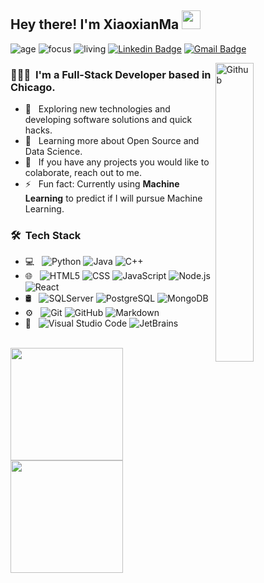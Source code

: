 ## Hey there! I'm XiaoxianMa <img src="https://raw.githubusercontent.com/iampavangandhi/iampavangandhi/master/gifs/Hi.gif" width="30px">
![age](https://img.shields.io/badge/age-30s-blue?style=flat-square)
![focus](https://img.shields.io/badge/focus-backend-brightgreen?style=flat-square)
![living](https://img.shields.io/badge/living-chicago-3c9?style=flat-square)
[![Linkedin Badge](https://img.shields.io/badge/-Weidong-blue?style=flat-square&logo=Linkedin&logoColor=white&link=https://www.linkedin.com/in/weidong-sun/)](https://www.linkedin.com/in/weidong-sun/) [![Gmail Badge](https://img.shields.io/badge/-sunweidong90@gmail.com-c14438?style=flat-square&logo=Gmail&logoColor=white&link=mailto:sunweidong90@gmail.com)](mailto:sunweidong90@gmail.com)

<img width="35%" align="right" alt="Github" src="https://user-images.githubusercontent.com/48678280/88862734-4903af80-d201-11ea-968b-9c939d88a37c.gif" />

<h3> 👨🏻‍💻 &nbsp;I'm a Full-Stack Developer based in Chicago. </h3>

- 🤔 &nbsp; Exploring new technologies and developing software solutions and quick hacks.
- 🌱 &nbsp; Learning more about Open Source and Data Science.
- 👯 &nbsp; If you have any projects you would like to colaborate, reach out to me.
- ⚡ &nbsp; Fun fact: Currently using **Machine Learning** to predict if I will pursue Machine Learning.

<h3> 🛠 &nbsp;Tech Stack</h3>

- 💻 &nbsp;
  ![Python](https://img.shields.io/badge/-Python-333333?style=flat&logo=python)
  ![Java](https://img.shields.io/badge/-Java-333333?style=flat&logo=Java&logoColor=007396)
  ![C++](https://img.shields.io/badge/-C++-333333?style=flat&logo=C%2B%2B&logoColor=00599C)
- 🌐 &nbsp;
  ![HTML5](https://img.shields.io/badge/-HTML5-333333?style=flat&logo=HTML5)
  ![CSS](https://img.shields.io/badge/-CSS-333333?style=flat&logo=CSS3&logoColor=1572B6)
  ![JavaScript](https://img.shields.io/badge/-JavaScript-333333?style=flat&logo=javascript)
  ![Node.js](https://img.shields.io/badge/-Node.js-333333?style=flat&logo=node.js)
  ![React](https://img.shields.io/badge/-React-333333?style=flat&logo=react)
- 🛢 &nbsp;
  ![SQLServer](https://img.shields.io/badge/-SQLServer-333333?style=flat&logo=sqlserver)
  ![PostgreSQL](https://img.shields.io/badge/-PostgreSQL-333333?style=flat&logo=postgresql)
  ![MongoDB](https://img.shields.io/badge/-MongoDB-333333?style=flat&logo=mongodb)
- ⚙️ &nbsp;
  ![Git](https://img.shields.io/badge/-Git-333333?style=flat&logo=git)
  ![GitHub](https://img.shields.io/badge/-GitHub-333333?style=flat&logo=github)
  ![Markdown](https://img.shields.io/badge/-Markdown-333333?style=flat&logo=markdown)
- 🔧 &nbsp;
  ![Visual Studio Code](https://img.shields.io/badge/-Visual%20Studio%20Code-333333?style=flat&logo=visual-studio-code&logoColor=007ACC)
  ![JetBrains](https://img.shields.io/badge/-JetBrains-333333?style=flat&logo=jetbrains)

<br/>

<a href="https://github.com/xiaoxianma">
  <img height="180em" src="https://github-readme-stats.vercel.app/api?username=xiaoxianma&theme=buefy&show_icons=true" />
  <img height="180em" src="https://github-readme-stats.vercel.app/api/top-langs/?username=xiaoxianma&theme=buefy&layout=compact" />
</a>
